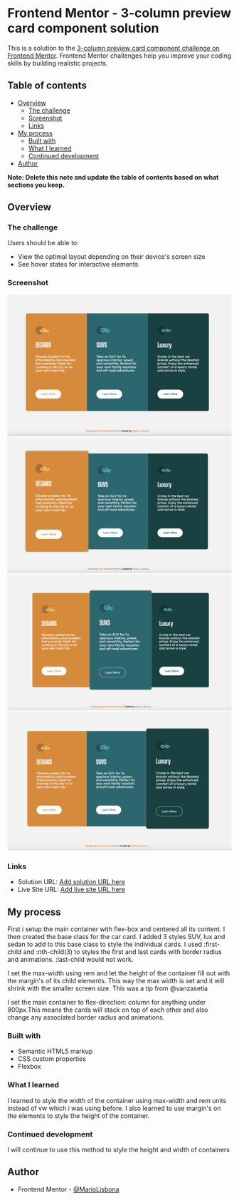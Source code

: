 # Frontend Mentor - 3-column preview card component solution

This is a solution to the [3-column preview card component challenge on Frontend Mentor](https://www.frontendmentor.io/challenges/3column-preview-card-component-pH92eAR2-). Frontend Mentor challenges help you improve your coding skills by building realistic projects. 

## Table of contents

- [Overview](#overview)
  - [The challenge](#the-challenge)
  - [Screenshot](#screenshot)
  - [Links](#links)
- [My process](#my-process)
  - [Built with](#built-with)
  - [What I learned](#what-i-learned)
  - [Continued development](#continued-development)
- [Author](#author)

**Note: Delete this note and update the table of contents based on what sections you keep.**

## Overview

### The challenge

Users should be able to:

- View the optimal layout depending on their device's screen size
- See hover states for interactive elements

### Screenshot

![Initial State](./screenshots/initial-state.png)
![Card Hover State](./screenshots/card-hover-state.png)
![Card and Button Hover State](./screenshots/card-hover-button-hover-state.png)
![Card and Button Hover State #2](./screenshots/card-hover-button-hover-state-2.png)

### Links

- Solution URL: [Add solution URL here](https://github.com/MarioLisbona/FEM-3-column-preview-card)
- Live Site URL: [Add live site URL here](https://mariolisbona.github.io/FEM-3-column-preview-card/)

## My process

First i setup the main container with flex-box and centered all its content. I then created the base class for the car card. I added 3 styles SUV, lux and sedan to add to this base class to style the individual cards.
I used :first-child and :nth-child(3) to styles the first and last cards with border radius and animations. :last-child would not work.

I set the max-width using rem and let the height of the container fill out with the margin's of its child elements. This way the max width is set and it will shrink with the smaller screen size.
This was a tip from @vanzasetia

I set the main container to flex-direction: column for anything under 800px.This means the cards will stack on top of each other and also change any associated border radius and animations.

### Built with

- Semantic HTML5 markup
- CSS custom properties
- Flexbox

### What I learned

I learned to style the width of the container using max-width and rem units instead of vw which i was using before. I also learned to use margin's on the elements to style the height of the container.

### Continued development

I will continue to use this method to style the height and width of containers

## Author

- Frontend Mentor - [@MarioLisbona](https://www.frontendmentor.io/profile/MarioLisbona)
